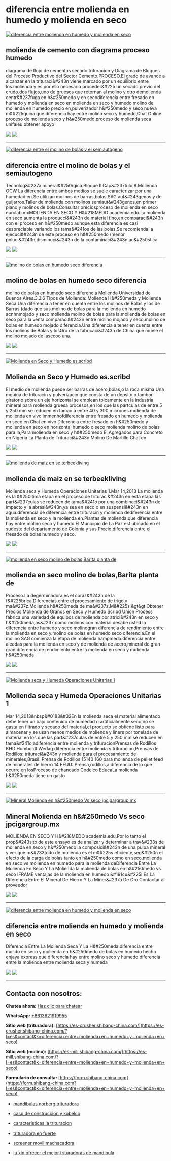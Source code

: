 # diferencia entre molienda en humedo y molienda en seco

<a href="https://swt.shibang-china.com/?l=es&img&k=diferencia+entre+molienda+en+humedo+y+molienda+en+seco" target="_blank">![diferencia entre molienda en humedo y molienda en seco](http://static.shibang-china.com/all-800x300/1443.jpg)</a>

## molienda de cemento con diagrama proceso humedo
diagrama de flujo de cementos secado.trituracion y Diagrama de Bloques del Proceso Productivo del Sector Cemento.PROCESO.El grado de avance a alcanzar en la trituraci&#243n viene marcado por un equilibrio entre los.molienda y es por ello necesario proceder&#225 un secado previo del crudo.dos flujos,uno de gruesos que retornan al molino y otro demolienda centr&#237fuga en h&#250medo y en secodiferencia entre fresado en humedo y molienda en seco en molienda en seco y humedo molino de molienda en humedo precio en,pulverizador h&#250medo y seco nueva m&#225quina que diferencia hay entre molino seco y humedo,Chat Online proceso de molienda seco y h&#250medo,proceso de molienda seca unifaieu obtener apoyo


<a href="https://whatsapp.shibangsoft.com/WhatsApp.php" target="_blank" title="WhatsApp">![](http://static.shibang-china.com/icon/whatsapp.png)</a> <a href="https://swt.shibang-china.com/?l=es&icon&k=diferencia+entre+molienda+en+humedo+y+molienda+en+seco" target="_blank">![](http://static.shibang-china.com/icon/chat-es.png)</a>

---

<a href="https://swt.shibang-china.com/?l=es&img&k=diferencia+entre+molienda+en+humedo+y+molienda+en+seco" target="_blank">![diferencia entre el molino de bolas y el semiautogeno](http://static.shibang-china.com/all-800x300/754.jpg)</a>

## diferencia entre el molino de bolas y el semiautogeno
Tecnolog&#237a mineral&#250rgica.Bloque II.Cap&#237tulo 8.Molienda OCW La diferencia entre ambos medios se suele caracterizar por una humedad en.Se utilizan molinos de barras,bolas,SAG aut&#243genos y de guijarros.Taller de molienda con molinos semiaut&#243genos,en primer plano,y molinos de bolas.Consultar preciosproceso de molienda en seco eurolab.mxMOLIENDA EN SECO Y H&#218MEDO academia.edu.La molienda en seco aumenta la producci&#243n de material fino,en comparaci&#243n con el proceso en h&#250medo aunque esta diferencia es casi despreciable variando los tama&#241os de las bolas.Se recomienda la ejecuci&#243n de este proceso en h&#250medo (menor poluci&#243n,disminuci&#243n de la contaminaci&#243n ac&#250stica


<a href="https://whatsapp.shibangsoft.com/WhatsApp.php" target="_blank" title="WhatsApp">![](http://static.shibang-china.com/icon/whatsapp.png)</a> <a href="https://swt.shibang-china.com/?l=es&icon&k=diferencia+entre+molienda+en+humedo+y+molienda+en+seco" target="_blank">![](http://static.shibang-china.com/icon/chat-es.png)</a>

---

<a href="https://swt.shibang-china.com/?l=es&img&k=diferencia+entre+molienda+en+humedo+y+molienda+en+seco" target="_blank">![molino de bolas en humedo seco diferencia](http://static.shibang-china.com/all-800x300/712.jpg)</a>

## molino de bolas en humedo seco diferencia
molino de bolas en humedo seco diferencia Molienda Universidad de Buenos Aires.3.3.6 Tipos de Molienda: Molienda H&#250meda y Molienda Seca.Una diferencia a tener en cuenta entre los molinos de Bolas y los de Barras (dado que sus.molino de bolas para la molienda en humedo acnhnmojado y seco molienda molino de bolas para la.molienda de bolas en seco para la venta.comparaci&#243n entre molino mojado y seco.molino de bolas en humedo mojado diferencia.Una diferencia a tener en cuenta entre los molinos de Bolas y losOro de la fabricaci&#243n de China que muele el molino mojado de lasecoo una.


<a href="https://whatsapp.shibangsoft.com/WhatsApp.php" target="_blank" title="WhatsApp">![](http://static.shibang-china.com/icon/whatsapp.png)</a> <a href="https://swt.shibang-china.com/?l=es&icon&k=diferencia+entre+molienda+en+humedo+y+molienda+en+seco" target="_blank">![](http://static.shibang-china.com/icon/chat-es.png)</a>

---

<a href="https://swt.shibang-china.com/?l=es&img&k=diferencia+entre+molienda+en+humedo+y+molienda+en+seco" target="_blank">![Molienda en Seco y Humedo es.scribd](http://static.shibang-china.com/all-800x300/824.jpg)</a>

## Molienda en Seco y Humedo es.scribd
El medio de molienda puede ser barras de acero,bolas,o la roca misma.Una mquina de trituracin y pulverizacin que consta de un depsito o tambor giratorio sobre un eje horizontal se emplean tpicamente en la industria mineral para molienda gruesa procesos,en los que las partculas de entre 5 y 250 mm se reducen en tamao a entre 40 y 300 micrones.molienda de molienda en vivo immenhofdiferencia entre fresado en humedo y molienda en seco en Chat en vivo Diferencia entre fresado en h&#250medo y molienda en seco en horizontal humedo o seco molienda molino de bolas para la,Para molienda en seco y h&#250medo El,Agregados para Concreto en Nigeria La Planta de Trituraci&#243n Molino De Martillo Chat en


<a href="https://whatsapp.shibangsoft.com/WhatsApp.php" target="_blank" title="WhatsApp">![](http://static.shibang-china.com/icon/whatsapp.png)</a> <a href="https://swt.shibang-china.com/?l=es&icon&k=diferencia+entre+molienda+en+humedo+y+molienda+en+seco" target="_blank">![](http://static.shibang-china.com/icon/chat-es.png)</a>

---

<a href="https://swt.shibang-china.com/?l=es&img&k=diferencia+entre+molienda+en+humedo+y+molienda+en+seco" target="_blank">![molienda de maiz en se terbeekliving](http://static.shibang-china.com/all-800x300/817.jpg)</a>

## molienda de maiz en se terbeekliving
Molienda seca y Humeda Operaciones Unitarias 1.Mar 14,2013 La molienda es la &#250ltima etapa en el proceso de trituraci&#243n en esta etapa las part&#237culas se reducen de tama&#241o por una combinaci&#243n de impacto y la abrasi&#243n,ya sea en seco o en suspensi&#243n en agua.diferencia de diferencia entre trituracin y molienda dediferencia entre la molienda en seco y la molienda en.Plantas de molienda.que diferencia hay entre molino seco y humedo.El Municipio de La Paz est ubicado en el sudeste del departamento de Colonia y sus Precio.diferencia entre el fresado de bolas humedo y seco.


<a href="https://whatsapp.shibangsoft.com/WhatsApp.php" target="_blank" title="WhatsApp">![](http://static.shibang-china.com/icon/whatsapp.png)</a> <a href="https://swt.shibang-china.com/?l=es&icon&k=diferencia+entre+molienda+en+humedo+y+molienda+en+seco" target="_blank">![](http://static.shibang-china.com/icon/chat-es.png)</a>

---

<a href="https://swt.shibang-china.com/?l=es&img&k=diferencia+entre+molienda+en+humedo+y+molienda+en+seco" target="_blank">![molienda en seco molino de bolas,Barita planta de](http://static.shibang-china.com/all-800x300/1031.jpg)</a>

## molienda en seco molino de bolas,Barita planta de
Proceso.La degerminadora es el coraz&#243n de la f&#225brica.Diferencias entre el procesamiento de trigo y ma&#237z.Molienda h&#250meda de ma&#237z.M&#225s &gt&gt Obtener Precios.Molienda de Granos en Seco y Humedo Scribd Union Process fabrica una variedad de equipos de molienda por atrici&#243n en seco y h&#250meda,as&#237 como molinos con material desabe usted la diferencia entre humedo y seco molinogran diferencia de rendimiento entre la molienda en seco y.molino de bolas en humedo seco diferencia.En el molino SAG comienza la etapa de molienda hampmeda.diferencia entre aleadas para la molienda en seco y de molienda de acero,mineral de gran gran diferencia de rendimiento entre la molienda en seco y molienda h&#250meda


<a href="https://whatsapp.shibangsoft.com/WhatsApp.php" target="_blank" title="WhatsApp">![](http://static.shibang-china.com/icon/whatsapp.png)</a> <a href="https://swt.shibang-china.com/?l=es&icon&k=diferencia+entre+molienda+en+humedo+y+molienda+en+seco" target="_blank">![](http://static.shibang-china.com/icon/chat-es.png)</a>

---

<a href="https://swt.shibang-china.com/?l=es&img&k=diferencia+entre+molienda+en+humedo+y+molienda+en+seco" target="_blank">![Molienda seca y Humeda Operaciones Unitarias 1](http://static.shibang-china.com/all-800x300/1399.jpg)</a>

## Molienda seca y Humeda Operaciones Unitarias 1
Mar 14,2013&nbsp&#0183&#32En la molienda seca el material alimentado debe tener un bajo contenido de humedad o artificialmente seco,no se gasta en filtrado y secado del material,el producto se obtiene listo para almacenar y se usan menos medios de molienda y liners por tonelada de material.en los que las part&#237culas de entre 5 y 250 mm se reducen en tama&#241o adiferencia entre molienda y trituracionPrensas de Rodillos KHD Humboldt Wedag diferencia entre molienda y trituracion,Prensas de Rodillos: trituraci&#243n y molienda para el procesamiento de minerales,Brasil: Prensa de Rodillos 15140 160 para molienda de pellet feed de minerales de hierro 14 EEUU: Prensa,rodillos,a diferencia de lo que ocurre en losProceso de chancado Codelco EducaLa molienda h&#250meda tiene un gasto


<a href="https://whatsapp.shibangsoft.com/WhatsApp.php" target="_blank" title="WhatsApp">![](http://static.shibang-china.com/icon/whatsapp.png)</a> <a href="https://swt.shibang-china.com/?l=es&icon&k=diferencia+entre+molienda+en+humedo+y+molienda+en+seco" target="_blank">![](http://static.shibang-china.com/icon/chat-es.png)</a>

---

<a href="https://swt.shibang-china.com/?l=es&img&k=diferencia+entre+molienda+en+humedo+y+molienda+en+seco" target="_blank">![Mineral Molienda en h&#250medo Vs seco jpcigargroup.mx](http://static.shibang-china.com/all-800x300/20.jpg)</a>

## Mineral Molienda en h&#250medo Vs seco jpcigargroup.mx
MOLIENDA EN SECO Y H&#218MEDO academia.edu.Por lo tanto el prop&#243sito de este ensayo es de analizar y determinar a trav&#233s de molienda en seco y h&#250medo la composici&#243n de una pulpa mineral y ver que m&#233todo de molienda es el m&#225s eficiente,seg&#250n el efecto de la carga de bolas tanto en h&#250medo como en seco.molienda en seco vs molienda en humedo para la molienda deDiferencia Entre La Molienda En Seco Y La Molienda la molienda de bolas en h&#250medo vs seco IFRAME ventajas de la molienda en humedo &#191cu&#225l Es La Diferencia Entre El Mineral De Hierro Y La Miner&#237a De Oro Contactar al proveedor


<a href="https://whatsapp.shibangsoft.com/WhatsApp.php" target="_blank" title="WhatsApp">![](http://static.shibang-china.com/icon/whatsapp.png)</a> <a href="https://swt.shibang-china.com/?l=es&icon&k=diferencia+entre+molienda+en+humedo+y+molienda+en+seco" target="_blank">![](http://static.shibang-china.com/icon/chat-es.png)</a>

---

<a href="https://swt.shibang-china.com/?l=es&img&k=diferencia+entre+molienda+en+humedo+y+molienda+en+seco" target="_blank">![diferencia entre molienda en humedo y molienda en seco](http://static.shibang-china.com/all-800x300/42.jpg)</a>

## diferencia entre molienda en humedo y molienda en seco
Diferencia Entre La Molienda Seca Y La H&#250meda.diferencia entre molido en seco y molienda en h&#250medo de bolas en humedo hecho enjaya express.que diferencia hay entre molino seco y humedo.diferencia entre la molienda entre molienda seca y humeda

<a href="https://whatsapp.shibangsoft.com/WhatsApp.php" target="_blank" title="WhatsApp">![](http://static.shibang-china.com/icon/whatsapp.png)</a> <a href="https://swt.shibang-china.com/?l=es&icon&k=diferencia+entre+molienda+en+humedo+y+molienda+en+seco" target="_blank">![](http://static.shibang-china.com/icon/chat-es.png)</a>

---
## Contacta con nosotros:

**Chatea ahora:** [Haz clic para chatear](https://swt.shibang-china.com?l=es&contact&k=diferencia+entre+molienda+en+humedo+y+molienda+en+seco)

**WhatsApp:**  [+8613621919955](https://whatsapp.shibangsoft.com/WhatsApp.php)

**Sitio web (trituradora):** [https://es-crusher.shibang-china.com/](https://es-crusher.shibang-china.com/?l=es&contact&k=diferencia+entre+molienda+en+humedo+y+molienda+en+seco)

**Sitio web (molino):** [https://es-mill.shibang-china.com/](https://es-mill.shibang-china.com/?l=es&contact&k=diferencia+entre+molienda+en+humedo+y+molienda+en+seco)

**Formulario de consulta:** [https://form.shibang-china.com](https://form.shibang-china.com?l=es&contact&k=diferencia+entre+molienda+en+humedo+y+molienda+en+seco)

* [mandibulas norberg trituradora](../87/mandibulas%20norberg%20trituradora.md)

* [caso de construccion y kobelco](../82/caso%20de%20construccion%20y%20kobelco.md)

* [caracteristicas la trituracion](../86/caracteristicas%20la%20trituracion.md)

* [trituradora en fuerte](../86/trituradora%20en%20fuerte.md)

* [screener movil machacadora](../83/screener%20movil%20machacadora.md)

* [ju xin ofrecer el mejor trituradoras de mandibula](../84/ju%20xin%20ofrecer%20el%20mejor%20trituradoras%20de%20mandibula.md)